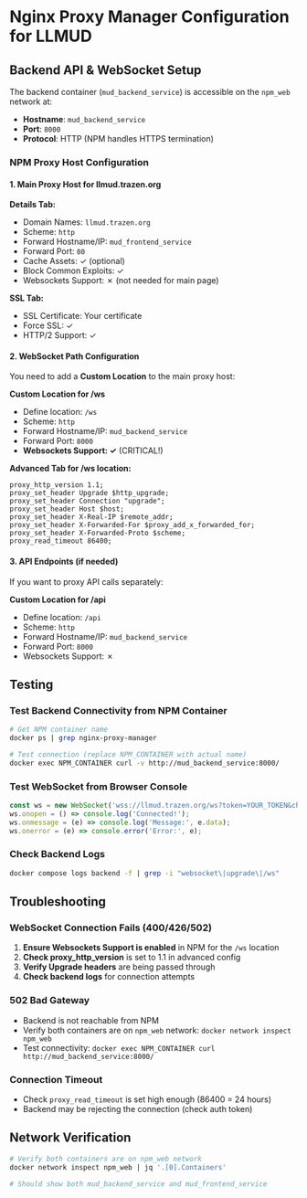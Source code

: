 # Nginx Proxy Manager Configuration for LLMUD

## Backend API & WebSocket Setup

The backend container (`mud_backend_service`) is accessible on the `npm_web` network at:
- **Hostname**: `mud_backend_service`
- **Port**: `8000`
- **Protocol**: HTTP (NPM handles HTTPS termination)

### NPM Proxy Host Configuration

#### 1. Main Proxy Host for llmud.trazen.org

**Details Tab:**
- Domain Names: `llmud.trazen.org`
- Scheme: `http`
- Forward Hostname/IP: `mud_frontend_service`
- Forward Port: `80`
- Cache Assets: ✓ (optional)
- Block Common Exploits: ✓
- Websockets Support: ✗ (not needed for main page)

**SSL Tab:**
- SSL Certificate: Your certificate
- Force SSL: ✓
- HTTP/2 Support: ✓

#### 2. WebSocket Path Configuration

You need to add a **Custom Location** to the main proxy host:

**Custom Location for /ws**
- Define location: `/ws`
- Scheme: `http`
- Forward Hostname/IP: `mud_backend_service`
- Forward Port: `8000`
- **Websockets Support: ✓** (CRITICAL!)

**Advanced Tab for /ws location:**
```nginx
proxy_http_version 1.1;
proxy_set_header Upgrade $http_upgrade;
proxy_set_header Connection "upgrade";
proxy_set_header Host $host;
proxy_set_header X-Real-IP $remote_addr;
proxy_set_header X-Forwarded-For $proxy_add_x_forwarded_for;
proxy_set_header X-Forwarded-Proto $scheme;
proxy_read_timeout 86400;
```

#### 3. API Endpoints (if needed)

If you want to proxy API calls separately:

**Custom Location for /api**
- Define location: `/api`
- Scheme: `http`
- Forward Hostname/IP: `mud_backend_service`
- Forward Port: `8000`
- Websockets Support: ✗

## Testing

### Test Backend Connectivity from NPM Container

```bash
# Get NPM container name
docker ps | grep nginx-proxy-manager

# Test connection (replace NPM_CONTAINER with actual name)
docker exec NPM_CONTAINER curl -v http://mud_backend_service:8000/
```

### Test WebSocket from Browser Console

```javascript
const ws = new WebSocket('wss://llmud.trazen.org/ws?token=YOUR_TOKEN&character_id=YOUR_CHAR_ID');
ws.onopen = () => console.log('Connected!');
ws.onmessage = (e) => console.log('Message:', e.data);
ws.onerror = (e) => console.error('Error:', e);
```

### Check Backend Logs

```bash
docker compose logs backend -f | grep -i "websocket\|upgrade\|/ws"
```

## Troubleshooting

### WebSocket Connection Fails (400/426/502)

1. **Ensure Websockets Support is enabled** in NPM for the `/ws` location
2. **Check proxy_http_version** is set to 1.1 in advanced config
3. **Verify Upgrade headers** are being passed through
4. **Check backend logs** for connection attempts

### 502 Bad Gateway

- Backend is not reachable from NPM
- Verify both containers are on `npm_web` network: `docker network inspect npm_web`
- Test connectivity: `docker exec NPM_CONTAINER curl http://mud_backend_service:8000/`

### Connection Timeout

- Check `proxy_read_timeout` is set high enough (86400 = 24 hours)
- Backend may be rejecting the connection (check auth token)

## Network Verification

```bash
# Verify both containers are on npm_web network
docker network inspect npm_web | jq '.[0].Containers'

# Should show both mud_backend_service and mud_frontend_service
```
